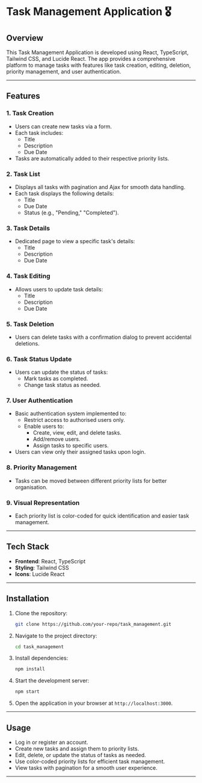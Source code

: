 # Task Management Application 🎖️

## Overview
This Task Management Application is developed using React, TypeScript, Tailwind CSS, and Lucide React. The app provides a comprehensive platform to manage tasks with features like task creation, editing, deletion, priority management, and user authentication.

---

## Features

### 1. Task Creation
- Users can create new tasks via a form.
- Each task includes:
  - Title
  - Description
  - Due Date
- Tasks are automatically added to their respective priority lists.

### 2. Task List
- Displays all tasks with pagination and Ajax for smooth data handling.
- Each task displays the following details:
  - Title
  - Due Date
  - Status (e.g., "Pending," "Completed").

### 3. Task Details
- Dedicated page to view a specific task's details:
  - Title
  - Description
  - Due Date

### 4. Task Editing
- Allows users to update task details:
  - Title
  - Description
  - Due Date

### 5. Task Deletion
- Users can delete tasks with a confirmation dialog to prevent accidental deletions.

### 6. Task Status Update
- Users can update the status of tasks:
  - Mark tasks as completed.
  - Change task status as needed.

### 7. User Authentication
- Basic authentication system implemented to:
  - Restrict access to authorised users only.
  - Enable users to:
    - Create, view, edit, and delete tasks.
    - Add/remove users.
    - Assign tasks to specific users.
- Users can view only their assigned tasks upon login.

### 8. Priority Management
- Tasks can be moved between different priority lists for better organisation.

### 9. Visual Representation
- Each priority list is color-coded for quick identification and easier task management.

---

## Tech Stack
- **Frontend**: React, TypeScript
- **Styling**: Tailwind CSS
- **Icons**: Lucide React

---

## Installation
1. Clone the repository:
   ```bash
   git clone https://github.com/your-repo/task_management.git
   ```
2. Navigate to the project directory:
   ```bash
   cd task_management
   ```
3. Install dependencies:
   ```bash
   npm install
   ```
4. Start the development server:
   ```bash
   npm start
   ```
5. Open the application in your browser at `http://localhost:3000`.

---

## Usage
- Log in or register an account.
- Create new tasks and assign them to priority lists.
- Edit, delete, or update the status of tasks as needed.
- Use color-coded priority lists for efficient task management.
- View tasks with pagination for a smooth user experience.

---

